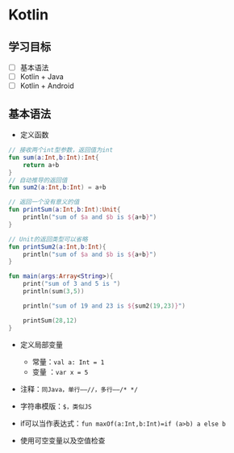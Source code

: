 # Kotlin

## 学习目标
+ [ ] 基本语法
+ [ ] Kotlin + Java
+ [ ] Kotlin + Android

## 基本语法
+ 定义函数

```kotlin
// 接收两个int型参数，返回值为int
fun sum(a:Int,b:Int):Int{
    return a+b
}
// 自动推导的返回值
fun sum2(a:Int,b:Int) = a+b

// 返回一个没有意义的值
fun printSum(a:Int,b:Int):Unit{
    println("sum of $a and $b is ${a+b}")
}

// Unit的返回类型可以省略
fun printSum2(a:Int,b:Int){
    println("sum of $a and $b is ${a+b}")
}

fun main(args:Array<String>){
    print("sum of 3 and 5 is ")
    println(sum(3,5))

    println("sum of 19 and 23 is ${sum2(19,23)}")

    printSum(28,12)
}
```

+ 定义局部变量
	+ 常量：`val a: Int = 1`
	+ 变量 ：`var x = 5`

+ 注释：`同Java，单行——//，多行——/* */`
+ 字符串模版：`$，类似JS`
+ if可以当作表达式：`fun maxOf(a:Int,b:Int)=if (a>b) a else b` 
+ 使用可空变量以及空值检查	
